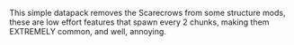 This simple datapack removes the Scarecrows from some structure mods, these are low effort features that spawn every 2 chunks, making them EXTREMELY common, and well, annoying.